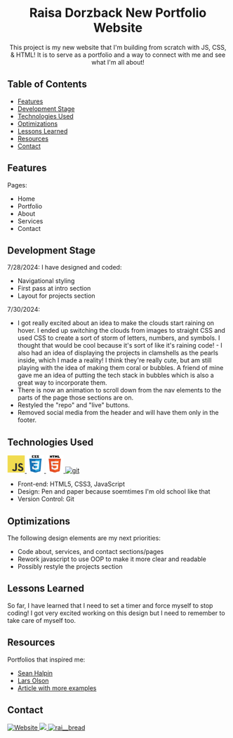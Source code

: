 <h1 align="center">Raisa Dorzback New Portfolio Website</h1>

<p align="center">
  This project is my new website that I'm building from scratch with JS, CSS, & HTML! It is to serve as a portfolio and a way to connect with me and see what I'm all about!
</p>

## Table of Contents
- [Features](#features)
- [Development Stage](#development-stage)
- [Technologies Used](#technologies-used)
- [Optimizations](#optimizations)
- [Lessons Learned](#lessons-learned)
- [Resources](#resources)
- [Contact](#contact)

## Features
Pages:
- Home
- Portfolio
- About
- Services
- Contact

## Development Stage
7/28/2024: I have designed and coded:
- Navigational styling
- First pass at intro section
- Layout for projects section

7/30/2024:
- I got really excited about an idea to make the clouds start raining on hover. I ended up switching the clouds from images to straight CSS and used CSS to create a sort of storm of letters, numbers, and symbols. I thought that would be cool because it's sort of like it's raining code! - I also had an idea of displaying the projects in clamshells as the pearls inside, which I made a reality! I think they're really cute, but am still playing with the idea of making them coral or bubbles. A friend of mine gave me an idea of putting the tech stack in bubbles which is also a great way to incorporate them. 
- There is now an animation to scroll down from the nav elements to the parts of the page those sections are on.
- Restyled the "repo" and "live" buttons.
- Removed social media from the header and will have them only in the footer.

## Technologies Used
<a href="https://developer.mozilla.org/en-US/docs/Web/JavaScript" target="_blank" rel="noreferrer"> 
    <img src="https://raw.githubusercontent.com/devicons/devicon/master/icons/javascript/javascript-original.svg" alt="javascript" width="40" height="40"/> 
</a> 
<a href="https://www.w3schools.com/css/" target="_blank" rel="noreferrer"> 
  <img src="https://raw.githubusercontent.com/devicons/devicon/master/icons/css3/css3-original-wordmark.svg" alt="css3" width="40" height="40"/> 
</a> 
<a href="https://www.w3.org/html/" target="_blank" rel="noreferrer"> 
  <img src="https://raw.githubusercontent.com/devicons/devicon/master/icons/html5/html5-original-wordmark.svg" alt="html5" width="40" height="40"/> 
</a> 
<a href="https://git-scm.com/" target="_blank" rel="noreferrer"> 
  <img src="https://www.vectorlogo.zone/logos/git-scm/git-scm-icon.svg" alt="git" width="40" height="40"/> 
</a>
<ul>
  <li>Front-end: HTML5, CSS3, JavaScript</li>
  <li>Design: Pen and paper because soemtimes I'm old school like that</li>
  <li>Version Control: Git</li>
</ul>

## Optimizations
The following design elements are my next priorities:
- Code about, services, and contact sections/pages
- Rework javascript to use OOP to make it more clear and readable
- Possibly restyle the projects section

## Lessons Learned
So far, I have learned that I need to set a timer and force myself to stop coding! I got very excited working on this design but I need to remember to take care of myself too.

## Resources
Portfolios that inspired me:
- [Sean Halpin](https://www.seanhalpin.xyz/)
- [Lars Olson](https://www.lars-olson.com/#AboutMe)
- [Article with more examples](https://www.hostinger.com/tutorials/web-developer-portfolio)

## Contact
<p> 
  <a href="https://raisadorzback.netlify.app/" target="blank">
    <img src="https://img.shields.io/badge/Website-563d7c?&style=for-the-badge" alt="Website">
  </a>
  <a href="https://www.linkedin.com/in/raisa-d/">
    <img src="https://img.shields.io/badge/LinkedIn-046E6D?logo=linkedin&style=for-the-badge">
  </a>
  <a href="https://twitter.com/rai__bread" target="blank">
    <img src="https://img.shields.io/badge/Twitter-563d7c?logo=twitter&style=for-the-badge&logoColor=white" alt="rai__bread" />
  </a> 
</p>